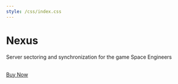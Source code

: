 ```yaml
---
style: /css/index.css
---
```


# Nexus

Server sectoring and synchronization for the game Space Engineers

<br>

<div id="focus">
<a class="button" href="/pricing">Buy Now</a>
</div>
